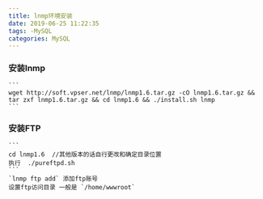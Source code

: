 ```yaml
---
title: lnmp环境安装
date: 2019-06-25 11:22:35
tags: -MySQL
categories: MySQL
---
```


### 安装lnmp
    ```
    wget http://soft.vpser.net/lnmp/lnmp1.6.tar.gz -cO lnmp1.6.tar.gz && tar zxf lnmp1.6.tar.gz && cd lnmp1.6 && ./install.sh lnmp
    ```
    
    
### 安装FTP
    ```
    cd lnmp1.6  //其他版本的话自行更改和确定目录位置
    执行  ./pureftpd.sh 
    ``` 
    `lnmp ftp add` 添加ftp账号 
    设置ftp访问目录 一般是 `/home/wwwroot`